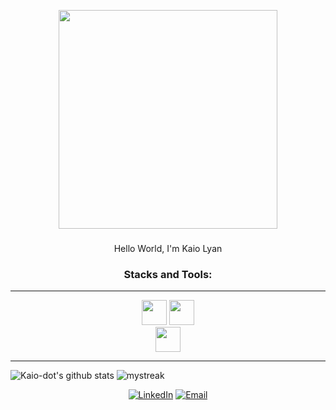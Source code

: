 <link rel="stylesheet" type='text/css' href="https://cdn.jsdelivr.net/gh/devicons/devicon@latest/devicon.min.css" />

<p align="center">
  <img  src="https://i.imgur.com/t8U9Hif.gif" width="350">
</p>


### 

<p align="center">Hello World, I'm Kaio Lyan</p>


<h3 align="center">Stacks and Tools:</h3>

------
<p align="center">
  <img height="40" src="https://skillicons.dev/icons?i=c,cs,net,python,javascript,php,laravel,dart,flutter,mysql,mongodb,kubernetes,postgresql,postman"/>
  <img height="40" src="https://skillicons.dev/icons?i=windows,linux,vscode"/><br>
  <img height="40" src="https://skillicons.dev/icons?i=firebase,sqlite,git,github,redis,"/>
</p>

------
![Kaio-dot's github stats](https://github-readme-stats.vercel.app/api?username=kaio-dot&show_icons=true&theme=tokyonight)
<img src="https://github-readme-streak-stats.herokuapp.com/?user=kaio-dot&theme=tokyonight" alt="mystreak"/>


<div align="center">
<a href="www.linkedin.com/in/kaio-lyan-151a1631b" target="_blank"><img src="https://img.shields.io/static/v1?style=for-the-badge&message=LinkedIn&color=0A66C2&logo=LinkedIn&logoColor=FFFFFF&label=" alt="LinkedIn" /></a>
<a href="mailto:kaiolyandev@gmail.com?subject=Hi%20Kaio%20,%20nice%20to%20meet%20you!" target="_blank"><img alt="Email" src="https://img.shields.io/static/v1?style=for-the-badge&message=Gmail&color=EA4335&logo=Gmail&logoColor=FFFFFF&label=" /></a>


